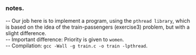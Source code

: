 ### notes.

-- Our job here is to implement a program, using the `pthread library`, which is based on the idea of the train-passengers (exercise3) problem, but with a slight difference.\
-- Important difference: Priority is given to `women`.\
-- Compilation: `gcc -Wall -g train.c -o train -lpthread`.

